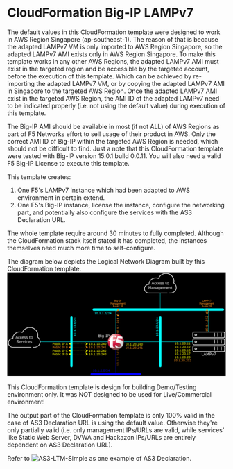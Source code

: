 # CloudFormation Big-IP LAMPv7








The default values in this CloudFormation template were designed to work in AWS Region Singapore (ap-southeast-1).
The reason of that is because the adapted LAMPv7 VM is only imported to AWS Region Singapore, so the adapted LAMPv7 AMI exists only in AWS Region Singapore.
To make this template works in any other AWS Regions, the adapted LAMPv7 AMI must exist in the targeted region and be accessible by the targeted account, before the execution of this template.
Which can be achieved by re-importing the adapted LAMPv7 VM, or by copying the adapted LAMPv7 AMI in Singapore to the targeted AWS Region.
Once the adapted LAMPv7 AMI exist in the targeted AWS Region, the AMI ID of the adapted LAMPv7 need to be indicated properly (i.e. not using the default value) during execution of this template.

The Big-IP AMI should be available in most (if not ALL) of AWS Regions as part of F5 Networks effort to sell usage of their product in AWS.
Only the correct AMI ID of Big-IP within the targeted AWS Region is needed, which should not be difficult to find.
Just a note that this CloudFormation template were tested with Big-IP version 15.0.1 build 0.0.11.
You will also need a valid F5 Big-IP License to execute this template.

This template creates:
1. One F5's LAMPv7 instance which had been adapted to AWS environment in certain extend.
2. One F5's Big-IP instance, license the instance, configure the networking part, and potentially also configure the services with the AS3 Declaration URL.

The whole template require around 30 minutes to fully completed. Although the CloudFormation stack itself stated it has completed, the instances themselves need much more time to self-configure.

The diagram below depicts the Logical Network Diagram built by this CloudFormation template.
![Logical Network Diagram](Figures/LogicalNetworkDiagram.png)

This CloudFormation template is design for building Demo/Testing environment only. It was NOT designed to be used for Live/Commercial environment!

The output part of the CloudFormation template is only 100% valid in the case of AS3 Declaration URL is using the default value.
Otherwise they're only partially valid (i.e. only management IPs/URLs are valid, while services' like Static Web Server, DVWA and Hackazon IPs/URLs are entirely dependent on AS3 Declaration URL).

Refer to ![AS3-LTM-Simple](AS3-LTM-Simple/) as one example of AS3 Declaration.


